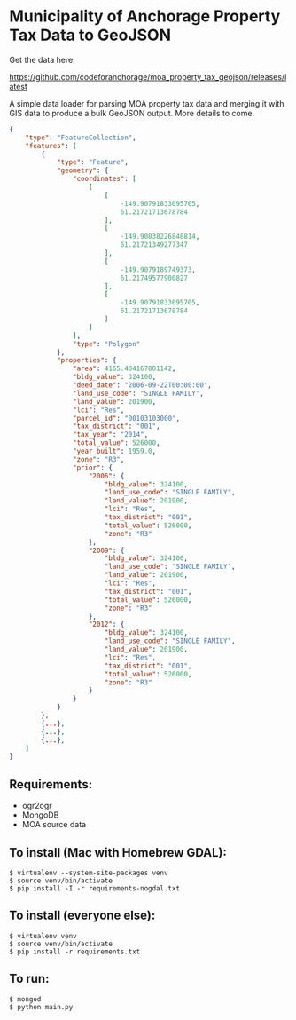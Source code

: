 # Municipality of Anchorage Property Tax Data to GeoJSON

Get the data here:

https://github.com/codeforanchorage/moa_property_tax_geojson/releases/latest

A simple data loader for parsing MOA property tax data and merging it with GIS data
to produce a bulk GeoJSON output. More details to come.

```json
{
    "type": "FeatureCollection",
    "features": [
        {
            "type": "Feature",
            "geometry": {
                "coordinates": [
                    [
                        [
                            -149.90791833095705,
                            61.21721713678784
                        ],
                        [
                            -149.90838226848814,
                            61.21721349277347
                        ],
                        [
                            -149.9079189749373,
                            61.21749577900827
                        ],
                        [
                            -149.90791833095705,
                            61.21721713678784
                        ]
                    ]
                ],
                "type": "Polygon"
            },
            "properties": {
                "area": 4165.404167801142,
                "bldg_value": 324100,
                "deed_date": "2006-09-22T00:00:00",
                "land_use_code": "SINGLE FAMILY",
                "land_value": 201900,
                "lci": "Res",
                "parcel_id": "00103103000",
                "tax_district": "001",
                "tax_year": "2014",
                "total_value": 526000,
                "year_built": 1959.0,
                "zone": "R3",
                "prior": {
                    "2006": {
                        "bldg_value": 324100,
                        "land_use_code": "SINGLE FAMILY",
                        "land_value": 201900,
                        "lci": "Res",
                        "tax_district": "001",
                        "total_value": 526000,
                        "zone": "R3"
                    },
                    "2009": {
                        "bldg_value": 324100,
                        "land_use_code": "SINGLE FAMILY",
                        "land_value": 201900,
                        "lci": "Res",
                        "tax_district": "001",
                        "total_value": 526000,
                        "zone": "R3"
                    },
                    "2012": {
                        "bldg_value": 324100,
                        "land_use_code": "SINGLE FAMILY",
                        "land_value": 201900,
                        "lci": "Res",
                        "tax_district": "001",
                        "total_value": 526000,
                        "zone": "R3"
                    }
                }
            }
        },
        {...},
        {...},
        {...},
    ]
}
```

## Requirements:

- ogr2ogr
- MongoDB
- MOA source data

## To install (Mac with Homebrew GDAL):

    $ virtualenv --system-site-packages venv
    $ source venv/bin/activate
    $ pip install -I -r requirements-nogdal.txt

## To install (everyone else):

    $ virtualenv venv
    $ source venv/bin/activate
    $ pip install -r requirements.txt

## To run:

    $ mongod
    $ python main.py
